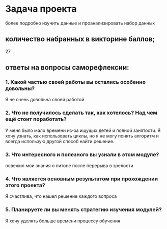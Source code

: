 
# Задача проекта
более подробно изучить данные и проанализировать набор данных


## количество набранных в викторине баллов;

27

## ответы на вопросы саморефлексии:
### 1. Какой частью своей работы вы остались особенно довольны?

Я не очень довольна своей работой 

### 2. Что не получилось сделать так, как хотелось? Над чем ещё стоит поработать?

У меня было мало времени из-за ищущих детей и полной занятости. Я хочу узнать, как использовать циклы, но я не могу понять алгоритм и всегда использую другой способ найти решение.

### 3. Что интересного и полезного вы узнали в этом модуле?

освежил мои знания о питоне после перерыва в зрелости

### 4. Что является основным результатом при прохождении этого проекта?

Я счастлива, что нашел решение каждого вопроса

### 5. Планируете ли вы менять стратегию изучения модулей?

Я хочу уделять больше времени процессу обучения
